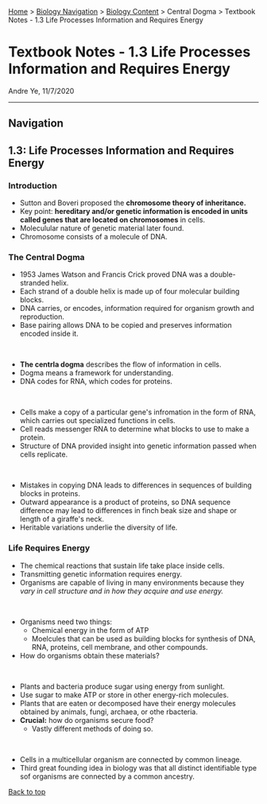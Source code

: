 [Home](https://andre-ye.github.io) > [Biology Navigation](https://andre-ye.github.io/biology/biology_navigation) > [Biology Content](https://andre-ye.github.io/biology/biology_navigation#biology-content) > Central Dogma > Textbook Notes - 1.3 Life Processes Information and Requires Energy

# Textbook Notes - 1.3 Life Processes Information and Requires Energy
Andre Ye, 11/7/2020

---

## Navigation

## 1.3: Life Processes Information and Requires Energy
### Introduction
- Sutton and Boveri proposed the **chromosome theory of inheritance.**
- Key point: **hereditary and/or genetic information is encoded in units called genes that are located on chromosomes** in cells. 
- Moleculular nature of genetic material later found.
- Chromosome consists of a molecule of DNA.

### The Central Dogma
- 1953 James Watson and Francis Crick proved DNA was a double-stranded helix.
- Each strand of a double helix is made up of four molecular building blocks.
- DNA carries, or encodes, information required for organism growth and reproduction.
- Base pairing allows DNA to be copied and preserves information encoded inside it.

<br>

- **The centrla dogma** describes the flow of information in cells.
- Dogma means a framework for understanding.
- DNA codes for RNA, which codes for proteins.

<br>

- Cells make a copy of a particular gene's infromation in the form of RNA, which carries out specialized functions in cells.
- Cell reads messenger RNA to determine what blocks to use to make a protein.
- Structure of DNA provided insight into genetic information passed when cells replicate.

<br>

- Mistakes in copying DNA leads to differences in sequences of building blocks in proteins.
- Outward appearance is a product of proteins, so DNA sequence difference may lead to differences in finch beak size and shape or length of a giraffe's neck.
- Heritable variations underlie the diversity of life.

### Life Requires Energy
- The chemical reactions that sustain life take place inside cells.
- Transmitting genetic information requires energy.
- Organisms are capable of living in many environments because they *vary in cell structure and in how they acquire and use energy.*

<br>

- Organisms need two things:
  - Chemical energy in the form of ATP
  - Moelcules that can be used as building blocks for synthesis of DNA, RNA, proteins, cell membrane, and other compounds.
- How do organisms obtain these materials?

<br>

- Plants and bacteria produce sugar using energy from sunlight.
- Use sugar to make ATP or store in other energy-rich molecules.
- Plants that are eaten or decomposed have their energy molecules obtained by animals, fungi, archaea, or othe rbacteria.
- **Crucial:** how do organisms secure food?
  - Vastly different methods of doing so.

<br>

- Cells in a multicellular organism are connected by common lineage.
- Third great founding idea in biology was that all distinct identifiable type sof organisms are connected by a common ancestry.

[Back to top](#)
